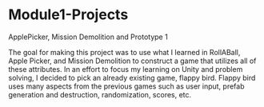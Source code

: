 # Module1-Projects
 ApplePicker, Mission Demolition and Prototype 1

The goal for making this project was to use what I learned in RollABall, Apple Picker, and Mission Demolition 
to construct a game that utilizes all of these attributes. In an effort to focus my learning on Unity and 
problem solving, I decided to pick an already existing game, flappy bird. Flappy bird uses many aspects from the 
previous games such as user input, prefab generation and destruction, randomization, scores, etc.